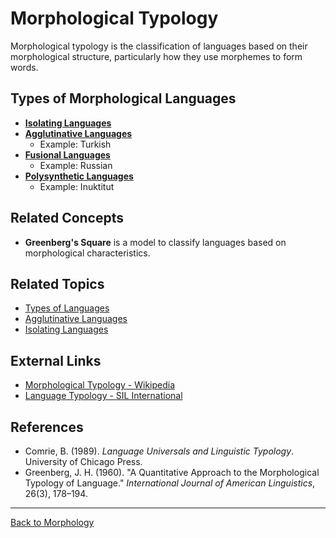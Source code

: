 # Morphological Typology

Morphological typology is the classification of languages based on their morphological structure, particularly how they use morphemes to form words.

## Types of Morphological Languages

- **[Isolating Languages](../../../../Language/Types/Core/Isolating.md)**
- **[Agglutinative Languages](../../../../Language/Types/Core/Agglutinative.md)**
  - Example: Turkish
- **[Fusional Languages](../../../../Language/Types/Core/Fusional.md)**
  - Example: Russian
- **[Polysynthetic Languages](../../../../Language/Types/Core/Polysynthetic.md)**
  - Example: Inuktitut

## Related Concepts

- **Greenberg's Square** is a model to classify languages based on morphological characteristics.

## Related Topics

- [Types of Languages](../../Types/README.md)
- [Agglutinative Languages](../../Types/Agglutinative-Languages.md)
- [Isolating Languages](../../Types/Isolating-Languages.md)

## External Links

- [Morphological Typology - Wikipedia](https://en.wikipedia.org/wiki/Morphological_typology)
- [Language Typology - SIL International](https://glossary.sil.org/term/language-typology)

## References

- Comrie, B. (1989). *Language Universals and Linguistic Typology*. University of Chicago Press.
- Greenberg, J. H. (1960). "A Quantitative Approach to the Morphological Typology of Language." *International Journal of American Linguistics*, 26(3), 178–194.

---

[Back to Morphology](README.md)
